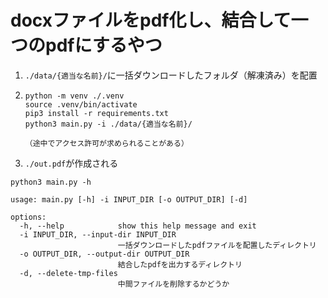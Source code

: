 # docxファイルをpdf化し、結合して一つのpdfにするやつ

1. `./data/{適当な名前}/`に一括ダウンロードしたフォルダ（解凍済み）を配置
2.  ```
    python -m venv ./.venv
    source .venv/bin/activate
    pip3 install -r requirements.txt
    python3 main.py -i ./data/{適当な名前}/

    （途中でアクセス許可が求められることがある）
    ```
3. `./out.pdf`が作成される

```
python3 main.py -h

usage: main.py [-h] -i INPUT_DIR [-o OUTPUT_DIR] [-d]

options:
  -h, --help            show this help message and exit
  -i INPUT_DIR, --input-dir INPUT_DIR
                        一括ダウンロードしたpdfファイルを配置したディレクトリ
  -o OUTPUT_DIR, --output-dir OUTPUT_DIR
                        結合したpdfを出力するディレクトリ
  -d, --delete-tmp-files
                        中間ファイルを削除するかどうか
```